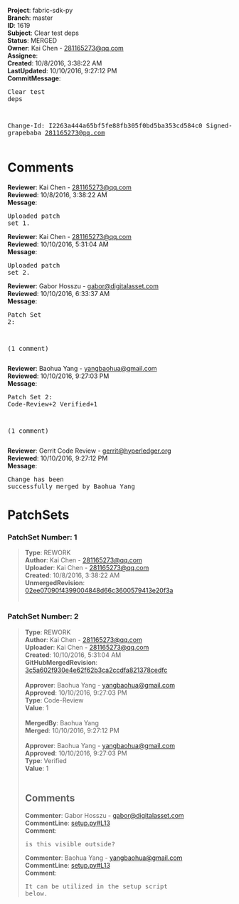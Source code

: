 <strong>Project</strong>: fabric-sdk-py<br><strong>Branch</strong>: master<br><strong>ID</strong>: 1619<br><strong>Subject</strong>: Clear test deps<br><strong>Status</strong>: MERGED<br><strong>Owner</strong>: Kai Chen - 281165273@qq.com<br><strong>Assignee</strong>:<br><strong>Created</strong>: 10/8/2016, 3:38:22 AM<br><strong>LastUpdated</strong>: 10/10/2016, 9:27:12 PM<br><strong>CommitMessage</strong>:<br><pre>Clear test deps

Change-Id: I2263a444a65bf5fe88fb305f0bd5ba353cd584c0
Signed-off-by: grapebaba <281165273@qq.com>
</pre><h1>Comments</h1><strong>Reviewer</strong>: Kai Chen - 281165273@qq.com<br><strong>Reviewed</strong>: 10/8/2016, 3:38:22 AM<br><strong>Message</strong>: <pre>Uploaded patch set 1.</pre><strong>Reviewer</strong>: Kai Chen - 281165273@qq.com<br><strong>Reviewed</strong>: 10/10/2016, 5:31:04 AM<br><strong>Message</strong>: <pre>Uploaded patch set 2.</pre><strong>Reviewer</strong>: Gabor Hosszu - gabor@digitalasset.com<br><strong>Reviewed</strong>: 10/10/2016, 6:33:37 AM<br><strong>Message</strong>: <pre>Patch Set 2:

(1 comment)</pre><strong>Reviewer</strong>: Baohua Yang - yangbaohua@gmail.com<br><strong>Reviewed</strong>: 10/10/2016, 9:27:03 PM<br><strong>Message</strong>: <pre>Patch Set 2: Code-Review+2 Verified+1

(1 comment)</pre><strong>Reviewer</strong>: Gerrit Code Review - gerrit@hyperledger.org<br><strong>Reviewed</strong>: 10/10/2016, 9:27:12 PM<br><strong>Message</strong>: <pre>Change has been successfully merged by Baohua Yang</pre><h1>PatchSets</h1><h3>PatchSet Number: 1</h3><blockquote><strong>Type</strong>: REWORK<br><strong>Author</strong>: Kai Chen - 281165273@qq.com<br><strong>Uploader</strong>: Kai Chen - 281165273@qq.com<br><strong>Created</strong>: 10/8/2016, 3:38:22 AM<br><strong>UnmergedRevision</strong>: [02ee07090f4399004848d66c3600579413e20f3a](https://github.com/hyperledger-gerrit-archive/fabric-sdk-py/commit/02ee07090f4399004848d66c3600579413e20f3a)<br><br></blockquote><h3>PatchSet Number: 2</h3><blockquote><strong>Type</strong>: REWORK<br><strong>Author</strong>: Kai Chen - 281165273@qq.com<br><strong>Uploader</strong>: Kai Chen - 281165273@qq.com<br><strong>Created</strong>: 10/10/2016, 5:31:04 AM<br><strong>GitHubMergedRevision</strong>: [3c5a602f930e4e62f62b3ca2ccdfa821378cedfc](https://github.com/hyperledger-gerrit-archive/fabric-sdk-py/commit/3c5a602f930e4e62f62b3ca2ccdfa821378cedfc)<br><br><strong>Approver</strong>: Baohua Yang - yangbaohua@gmail.com<br><strong>Approved</strong>: 10/10/2016, 9:27:03 PM<br><strong>Type</strong>: Code-Review<br><strong>Value</strong>: 1<br><br><strong>MergedBy</strong>: Baohua Yang<br><strong>Merged</strong>: 10/10/2016, 9:27:12 PM<br><br><strong>Approver</strong>: Baohua Yang - yangbaohua@gmail.com<br><strong>Approved</strong>: 10/10/2016, 9:27:03 PM<br><strong>Type</strong>: Verified<br><strong>Value</strong>: 1<br><br><h2>Comments</h2><strong>Commenter</strong>: Gabor Hosszu - gabor@digitalasset.com<br><strong>CommentLine</strong>: [setup.py#L13](https://github.com/hyperledger-gerrit-archive/fabric-sdk-py/blob/3c5a602f930e4e62f62b3ca2ccdfa821378cedfc/setup.py#L13)<br><strong>Comment</strong>: <pre>is this visible outside?</pre><strong>Commenter</strong>: Baohua Yang - yangbaohua@gmail.com<br><strong>CommentLine</strong>: [setup.py#L13](https://github.com/hyperledger-gerrit-archive/fabric-sdk-py/blob/3c5a602f930e4e62f62b3ca2ccdfa821378cedfc/setup.py#L13)<br><strong>Comment</strong>: <pre>It can be utilized in the setup script below.</pre></blockquote>